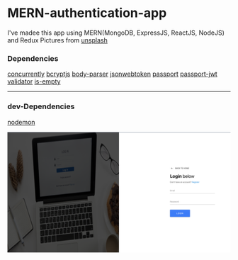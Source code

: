 # MERN-authentication-app
I've madee this app using MERN(MongoDB, ExpressJS, ReactJS, NodeJS) and Redux
Pictures from <a href="https://unsplash.com/">unsplash</a>
 
<h3> Dependencies </h3>
   <a href="https://www.npmjs.com/package/concurrently">concurrently</a>
   <a href="https://www.npmjs.com/package/bcryptjs">bcryptjs</a>
   <a href="https://www.npmjs.com/package/body-parser">body-parser</a>
    <a href="https://www.npmjs.com/package/jsonwebtoken">jsonwebtoken</a>
   <a href="https://www.npmjs.com/package/passport">passport</a>
   <a href="https://www.npmjs.com/package/passport-jwt">passport-jwt</a>
    <a href="https://www.npmjs.com/package/validator">validator</a>
    <a href="https://www.npmjs.com/package/is-empty">is-empty</a>
    
<hr/>
<h3> dev-Dependencies </h3>
    <a href="https://www.npmjs.com/package/nodemon">nodemon</a>




![mern-auth-app](mern-auth-app.png)
